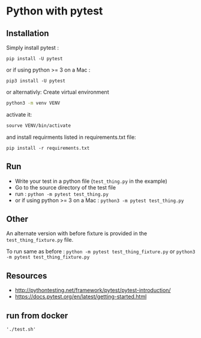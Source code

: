 # Python with pytest


## Installation
Simply install pytest :
```
pip install -U pytest
```
or if using python >= 3 on a Mac :
```
pip3 install -U pytest
```

or alternativly:
Create virtual environment
```bash
python3 -m venv VENV
```
activate it:
```bash
sourve VENV/bin/activate
```
and install requirments listed in requirements.txt file:
```
pip install -r requirements.txt
```

## Run
 - Write your test in a python file (```test_thing.py``` in the example)
 - Go to the source directory of the test file
 - run : ```python -m pytest test_thing.py```
 - or if using python >= 3 on a Mac : ```python3 -m pytest test_thing.py```

## Other
An alternate version with before fixture is provided in the ```test_thing_fixture.py``` file.

To run same as before :
```python -m pytest test_thing_fixture.py``` or ```python3 -m pytest test_thing_fixture.py```

## Resources

 - <http://pythontesting.net/framework/pytest/pytest-introduction/>
 - <https://docs.pytest.org/en/latest/getting-started.html>

## run from docker

 ```
 './test.sh'
 ```
